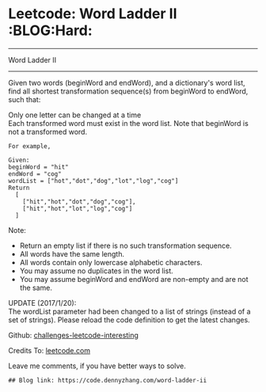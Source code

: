 # Leetcode: Word Ladder II     :BLOG:Hard:


---

Word Ladder II  

---

Given two words (beginWord and endWord), and a dictionary's word list, find all shortest transformation sequence(s) from beginWord to endWord, such that:  

Only one letter can be changed at a time  
Each transformed word must exist in the word list. Note that beginWord is not a transformed word.  

    For example,
    
    Given:
    beginWord = "hit"
    endWord = "cog"
    wordList = ["hot","dot","dog","lot","log","cog"]
    Return
      [
        ["hit","hot","dot","dog","cog"],
        ["hit","hot","lot","log","cog"]
      ]

Note:  
-   Return an empty list if there is no such transformation sequence.
-   All words have the same length.
-   All words contain only lowercase alphabetic characters.
-   You may assume no duplicates in the word list.
-   You may assume beginWord and endWord are non-empty and are not the same.

UPDATE (2017/1/20):  
The wordList parameter had been changed to a list of strings (instead of a set of strings). Please reload the code definition to get the latest changes.  

Github: [challenges-leetcode-interesting](https://github.com/DennyZhang/challenges-leetcode-interesting/tree/master/word-ladder-ii)  

Credits To: [leetcode.com](https://leetcode.com/problems/word-ladder-ii/description/)  

Leave me comments, if you have better ways to solve.  

    ## Blog link: https://code.dennyzhang.com/word-ladder-ii
